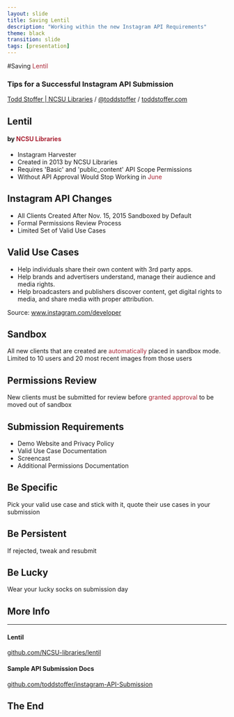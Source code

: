 ```yaml
---
layout: slide
title: Saving Lentil
description: "Working within the new Instagram API Requirements"
theme: black
transition: slide
tags: [presentation]
---
```


<section data-markdown>

#Saving <span style="color: #a23">Lentil</span>

### Tips for a Successful Instagram API Submission

[Todd Stoffer | NCSU Libraries](mailto:tdstoffe@ncsu.edu) / [@toddstoffer](www.twitter.com/toddstoffer) / [toddstoffer.com](www.toddstoffer.com)

</section>

<section data-markdown>

## Lentil

#### by <span style="color: #a23">NCSU Libraries</span>

*   Instagram Harvester
*   Created in 2013 by NCSU Libraries
*   Requires 'Basic' and 'public_content' API Scope Permissions
*   Without API Approval Would Stop Working in <span style="color: #a23">June</span>

</section>

<section data-markdown>

## Instagram API Changes

*   All Clients Created After Nov. 15, 2015 Sandboxed by Default
*   Formal Permissions Review Process
*   Limited Set of Valid Use Cases

</section>

<section data-markdown>

## Valid Use Cases

*   Help individuals share their own content with 3rd party apps.
*   Help brands and advertisers understand, manage their audience and media rights.
*   Help broadcasters and publishers discover content, get digital rights to media, and share media with proper attribution.

Source: www.instagram.com/developer

</section>

<section data-markdown>

## Sandbox

All new clients that are created are <span style="color: #a23">automatically</span> placed in sandbox mode. Limited to 10 users and 20 most recent images from those users

</section>

<section data-markdown>

## Permissions Review

New clients must be submitted for review before <span style="color: #a23">granted approval</span> to be moved out of sandbox

</section>

<section data-markdown>

## Submission Requirements

*   Demo Website and Privacy Policy
*   Valid Use Case Documentation
*   Screencast
*   Additional Permissions Documentation

</section>

<section data-markdown>

## Be Specific

Pick your valid use case and stick with it, quote their use cases in your submission

## Be Persistent

If rejected, tweak and resubmit

## Be Lucky

Wear your lucky socks on submission day

</section>

<section data-markdown>

## More Info

* * *

#### Lentil
[github.com/NCSU-libraries/lentil](https://github.com/ncsu-libraries/lentil)

#### Sample API Submission Docs
[github.com/toddstoffer/instagram-API-Submission](https://github.com/toddstoffer/Instagram-API-Submission)

</section>

<section data-markdown>

# The End

</section>
